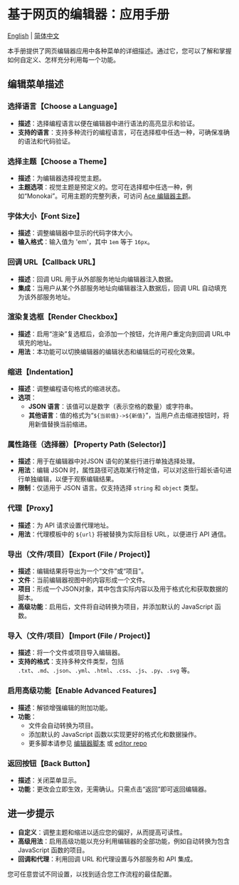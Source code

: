 # 基于网页的编辑器：应用手册
[English](editor.en.md) | [简体中文](editor.zh-CN.md)

本手册提供了网页编辑器应用中各种菜单的详细描述。通过它，您可以了解和掌握如何自定义、怎样充分利用每一个功能。

## 编辑菜单描述

### 选择语言【Choose a Language】
- **描述**：选择编程语言以便在编辑器中进行语法的高亮显示和验证。
- **支持的语言**：支持多种流行的编程语言，可在选择框中任选一种，可确保准确的语法和代码验证。

### 选择主题【Choose a Theme】
- **描述**：为编辑器选择视觉主题。
- **主题选项**：视觉主题是预定义的。您可在选择框中任选一种，例如“Monokai”。可用主题的完整列表，可访问 [Ace 编辑器主题](https://github.com/ajaxorg/ace/tree/master/src/theme)。

### 字体大小【Font Size】
- **描述**：调整编辑器中显示的代码字体大小。
- **输入格式**：输入值为 'em'，其中 `1em` 等于 `16px`。

### 回调 URL【Callback URL】
- **描述**：回调 URL 用于从外部服务地址向编辑器注入数据。
- **集成**：当用户从某个外部服务地址向编辑器注入数据后，回调 URL 自动填充为该外部服务地址。

### 渲染复选框【Render Checkbox】
- **描述**：启用“渲染”复选框后，会添加一个按钮，允许用户重定向到回调 URL中填充的地址。
- **用法**：本功能可以切换编辑器的编辑状态和编辑后的可视化效果。

### 缩进【Indentation】
- **描述**：调整编程语句格式的缩进状态。
- **选项**：
  - **JSON 语言**：该值可以是数字（表示空格的数量）或字符串。
  - **其他语言**：值的格式为“`${当前值}->${新值}`”，当用户点击缩进按钮时，将用新值替换当前缩进。

### 属性路径（选择器）【Property Path (Selector)】
- **描述**：用于在编辑器中对JSON 语句的某些行进行单独选择处理。
- **用法**：编辑 JSON 时，属性路径可选取某行特定值，可以对这些行超长语句进行单独编辑，以便于观察编辑结果。
- **限制**：仅适用于 JSON 语言。仅支持选择 `string` 和 `object` 类型。

### 代理【Proxy】
- **描述**：为 API 请求设置代理地址。
- **用法**：代理模板中的 `${url}` 将被替换为实际目标 URL，以便进行 API 通信。

### 导出（文件/项目）【Export (File / Project)】
- **描述**：编辑结果将导出为一个“文件”或“项目”。
- **文件**：当前编辑器视图中的内容形成一个文件。
- **项目**：形成一个JSON对象，其中包含实际内容以及用于格式化和获取数据的脚本。
- **高级功能**：启用后，文件将自动转换为项目，并添加默认的 JavaScript 函数。

### 导入（文件/项目）【Import (File / Project)】
- **描述**：将一个文件或项目导入编辑器。
- **支持的格式**：支持多种文件类型，包括 `.txt`、`.md`、`.json`、`.yml`、`.html`、`.css`、`.js`、`.py`、`.svg` 等。

### 启用高级功能【Enable Advanced Features】
- **描述**：解锁增强编辑的附加功能。
- **功能**：
  - 文件会自动转换为项目。
  - 添加默认的 JavaScript 函数以实现更好的格式化和数据操作。
  - 更多脚本请参见 [编辑器脚本](https://github.com/Vector-Index/editor/tree/main/scripts) 或 [editor repo](https://github1s.com/Vector-Index/editor)

### 返回按钮【Back Button】
- **描述**：关闭菜单显示。
- **功能**：更改会立即生效，无需确认。只需点击“返回”即可返回编辑器。

## 进一步提示
- **自定义**：调整主题和缩进以适应您的偏好，从而提高可读性。
- **高级用法**：启用高级功能以充分利用编辑器的全部功能，例如自动转换为包含 JavaScript 函数的项目。
- **回调和代理**：利用回调 URL 和代理设置与外部服务和 API 集成。

您可任意尝试不同设置，以找到适合您工作流程的最佳配置。

